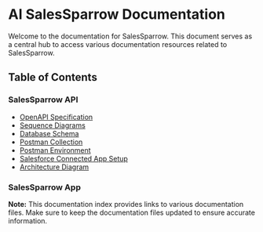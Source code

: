# AI SalesSparrow Documentation

Welcome to the documentation for SalesSparrow. This document serves as a central hub to access various documentation resources related to SalesSparrow.

## Table of Contents

### SalesSparrow API
- [OpenAPI Specification](./openApiSpecifications/index.md)
- [Sequence Diagrams](./sequenceDiagrams/index.md)
- [Database Schema](dbSchema.dbml)
- [Postman Collection](./postman/AI-Sales-Sparrow.postman_collection.json)
- [Postman Environment](./postman/AI-Sales-Sparrow-local.postman_environment.json)
- [Salesforce Connected App Setup](salesforceConnectedAppSetup.md)
- [Architecture Diagram](architectureDiagram.png)

### SalesSparrow App

**Note:** This documentation index provides links to various documentation files. Make sure to keep the documentation files updated to ensure accurate information.